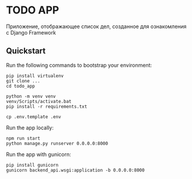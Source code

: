 # TODO APP

Приложение, отображающее список дел, созданное для ознакомления с Django Framework

## Quickstart

Run the following commands to bootstrap your environment:
    
    pip install virtualenv
    git clone ...
    cd todo_app

    python -m venv venv
    venv/Scripts/activate.bat
    pip install -r requirements.txt

    cp .env.template .env

Run the app locally:
    
    npm run start
    python manage.py runserver 0.0.0.0:8000

Run the app with gunicorn:

    pip install gunicorn
    gunicorn backend_api.wsgi:application -b 0.0.0.0:8000
    
